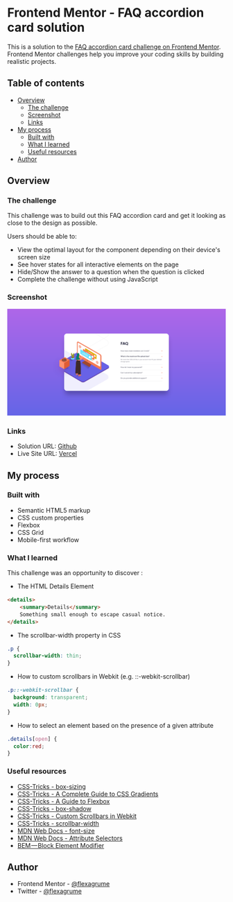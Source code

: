 # Frontend Mentor - FAQ accordion card solution

This is a solution to the [FAQ accordion card challenge on Frontend Mentor](https://www.frontendmentor.io/challenges/faq-accordion-card-XlyjD0Oam). Frontend Mentor challenges help you improve your coding skills by building realistic projects.

## Table of contents

- [Overview](#overview)
  - [The challenge](#the-challenge)
  - [Screenshot](#screenshot)
  - [Links](#links)
- [My process](#my-process)
  - [Built with](#built-with)
  - [What I learned](#what-i-learned)
  - [Useful resources](#useful-resources)
- [Author](#author)

## Overview

### The challenge

This challenge was to build out this FAQ accordion card and get it looking as close to the design as possible.

Users should be able to:

- View the optimal layout for the component depending on their device's screen size
- See hover states for all interactive elements on the page
- Hide/Show the answer to a question when the question is clicked
- Complete the challenge without using JavaScript

### Screenshot

![](./screenshot.png)

### Links

- Solution URL: [Github](https://github.com/FlexAgrume/fm-faq-accordion-card)
- Live Site URL: [Vercel](https://fm-faq-accordion-card-flexagrume.vercel.app/)

## My process

### Built with

- Semantic HTML5 markup
- CSS custom properties
- Flexbox
- CSS Grid
- Mobile-first workflow

### What I learned

This challenge was an opportunity to discover :

- The HTML Details Element

```html
<details>
    <summary>Details</summary>
    Something small enough to escape casual notice.
</details>
```

- The scrollbar-width property in CSS

```css
.p {
  scrollbar-width: thin;
}
```

- How to custom scrollbars in Webkit (e.g. ::-webkit-scrollbar)

```css
.p::-webkit-scrollbar {
  background: transparent;
  width: 0px;
}
```

- How to select an element based on the presence of a given attribute

```css
.details[open] {
  color:red;
}
```

### Useful resources

- [CSS-Tricks - box-sizing](https://css-tricks.com/box-sizing/)
- [CSS-Tricks - A Complete Guide to CSS Gradients](https://css-tricks.com/a-complete-guide-to-css-gradients/)
- [CSS-Tricks - A Guide to Flexbox](https://css-tricks.com/snippets/css/a-guide-to-flexbox/)
- [CSS-Tricks - box-shadow](https://css-tricks.com/snippets/css/css-box-shadow/)
- [CSS-Tricks - Custom Scrollbars in Webkit](https://css-tricks.com/custom-scrollbars-in-webkit/)
- [CSS-Tricks - scrollbar-width](https://css-tricks.com/almanac/properties/s/scrollbar-width/)
- [MDN Web Docs - font-size](https://developer.mozilla.org/fr/docs/Web/CSS/font-size)
- [MDN Web Docs - Attribute Selectors](https://developer.mozilla.org/en-US/docs/Web/CSS/Attribute_selectors)
- [BEM — Block Element Modifier](http://getbem.com/)

## Author

- Frontend Mentor - [@flexagrume](https://www.frontendmentor.io/profile/flexagrume)
- Twitter - [@flexagrume](https://www.twitter.com/flexagrume)